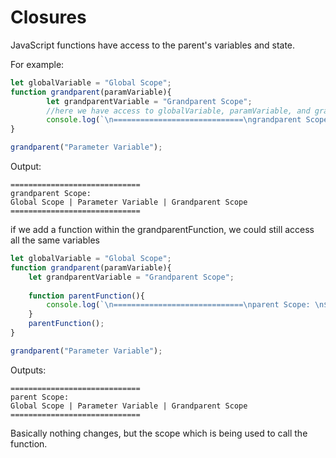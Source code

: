 # Closures  

JavaScript functions have access to the parent's variables and state. 

For example: 
```js
let globalVariable = "Global Scope";
function grandparent(paramVariable){
		let grandparentVariable = "Grandparent Scope"; 
		//here we have access to globalVariable, paramVariable, and grandparentVariable   
		console.log(`\n=============================\ngrandparent Scope: \n${globalVariable} | ${paramVariable} | ${grandparentVariable} \n=============================\n\n`); 
}

grandparent("Parameter Variable");
```

Output:
```
=============================
grandparent Scope: 
Global Scope | Parameter Variable | Grandparent Scope 
=============================
```

if we add a function within the grandparentFunction, we could still access all the same variables

```js
let globalVariable = "Global Scope";
function grandparent(paramVariable){
	let grandparentVariable = "Grandparent Scope"; 
		
	function parentFunction(){	
		console.log(`\n=============================\nparent Scope: \n${globalVariable} | ${paramVariable} | ${grandparentVariable} \n=============================\n\n`); 
	}
	parentFunction();
}

grandparent("Parameter Variable");
```

Outputs:
```
=============================
parent Scope: 
Global Scope | Parameter Variable | Grandparent Scope 
=============================
```
Basically nothing changes, but the scope which is being used to call the function. 



